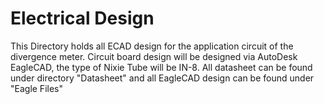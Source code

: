 # Electrical Design
This Directory holds all ECAD design for the application circuit of the divergence meter. Circuit board design will be designed via AutoDesk EagleCAD, the type of Nixie Tube will be IN-8. All datasheet can be found under directory "Datasheet" and all EagleCAD design can be found under "Eagle Files"
